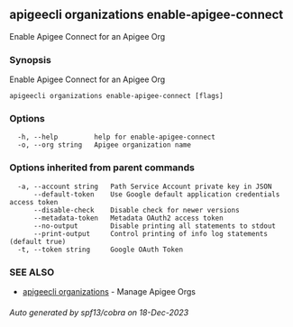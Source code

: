 ## apigeecli organizations enable-apigee-connect

Enable Apigee Connect for an Apigee Org

### Synopsis

Enable Apigee Connect for an Apigee Org

```
apigeecli organizations enable-apigee-connect [flags]
```

### Options

```
  -h, --help         help for enable-apigee-connect
  -o, --org string   Apigee organization name
```

### Options inherited from parent commands

```
  -a, --account string   Path Service Account private key in JSON
      --default-token    Use Google default application credentials access token
      --disable-check    Disable check for newer versions
      --metadata-token   Metadata OAuth2 access token
      --no-output        Disable printing all statements to stdout
      --print-output     Control printing of info log statements (default true)
  -t, --token string     Google OAuth Token
```

### SEE ALSO

* [apigeecli organizations](apigeecli_organizations.md)	 - Manage Apigee Orgs

###### Auto generated by spf13/cobra on 18-Dec-2023
